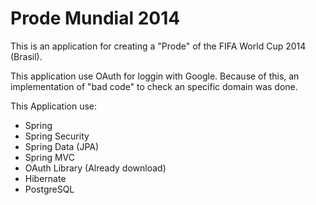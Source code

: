 Prode Mundial 2014
=============

This is an application for creating a "Prode" of the FIFA World Cup 2014 (Brasil).

This application use OAuth for loggin with Google. Because of this, an implementation of "bad code" to check an specific domain was done.

This Application use:
- Spring
- Spring Security
- Spring Data (JPA)
- Spring MVC
- OAuth Library (Already download)
- Hibernate
- PostgreSQL
